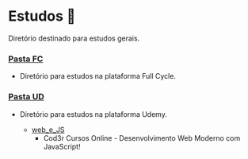 # Estudos :book:
Diretório destinado para estudos gerais.

### [Pasta FC](https://github.com/DiogoMarcel/estudos/tree/d3b0dd0f5dd2edc7f33b0d89500b5ded891e9f7d/fc)
- Diretório para estudos na plataforma Full Cycle.

### [Pasta UD](https://github.com/DiogoMarcel/estudos/tree/d3b0dd0f5dd2edc7f33b0d89500b5ded891e9f7d/ud)
- Diretório para estudos na plataforma Udemy.
  
  - [web_e_JS](https://github.com/DiogoMarcel/estudos/tree/a5f8df8dc1c0b39351558ea7e867268fc0eeea3d/ud/web_e_JS)
    - Cod3r Cursos Online - Desenvolvimento Web Moderno com JavaScript!
